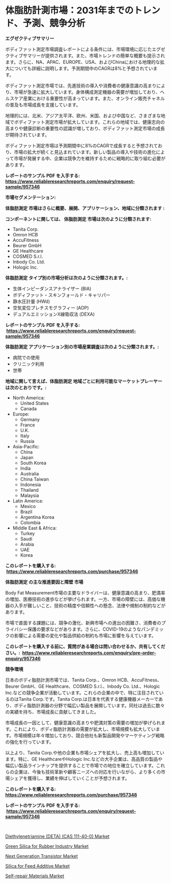 <p><h1>体脂肪計測市場：2031年までのトレンド、予測、競争分析</h1></p><p><strong>エグゼクティブサマリー</strong></p>
<p><p>ボディファット測定市場調査レポートによる条件には、市場環境に応じたエグゼクティブサマリーが提供されます。また、市場トレンドの簡単な概要も提示されます。さらに、NA、APAC、EUROPE、USA、およびChinaにおける地理的な拡大についても詳細に説明します。予測期間中のCAGRは8%と予想されています。</p><p>ボディファット測定市場では、先進技術の導入や消費者の健康意識の高まりにより、市場が急速に拡大しています。身体構成測定機器の需要が増加しており、ヘルスケア産業における重要性が高まっています。また、オンライン販売チャネルの普及も市場成長を支援しています。</p><p>地理的には、北米、アジア太平洋、欧州、米国、および中国など、さまざまな地域でボディファット測定市場が拡大しています。これらの地域では、健康志向の高まりや健康診断の重要性の認識が増しており、ボディファット測定市場の成長が期待されています。</p><p>ボディファット測定市場は予測期間中に8%のCAGRで成長すると予想されており、市場の拡大が続くと見込まれています。新しい製品の導入や技術の進化によって市場が発展する中、企業は競争力を維持するために戦略的に取り組む必要があります。</p></p>
<p><strong>レポートのサンプル PDF を入手する: <a href="https://www.reliableresearchreports.com/enquiry/request-sample/957346">https://www.reliableresearchreports.com/enquiry/request-sample/957346</a></strong></p>
<p><strong>市場セグメンテーション:</strong></p>
<p><strong> 体脂肪測定 市場はさらに概要、展開、アプリケーション、地域に分類されます :</strong></p>
<p><strong>コンポーネントに関しては、 体脂肪測定 市場は次のように分類されます: &nbsp;</strong></p>
<p><ul><li>Tanita Corp.</li><li>Omron HCB</li><li>AccuFitness</li><li>Beurer GmbH</li><li>GE Healthcare</li><li>COSMED S.r.l.</li><li>Inbody Co. Ltd.</li><li>Hologic Inc.</li></ul></p>
<p><strong> 体脂肪測定 タイプ別の市場分析は次のように分類されます。:</strong></p>
<p><ul><li>生体インピーダンスアナライザー (BIA)</li><li>ボディファット・スキンフォールド・キャリパー</li><li>静水圧計量 (HWd)</li><li>空気変位プレチスモグラフィー (ADP)</li><li>デュアルエミッションX線吸収法 (DEXA)</li></ul></p>
<p><strong>レポートのサンプル PDF を入手する: &nbsp;<a href="https://www.reliableresearchreports.com/enquiry/request-sample/957346">https://www.reliableresearchreports.com/enquiry/request-sample/957346</a></strong></p>
<p><strong> 体脂肪測定 アプリケーション別の市場産業調査は次のように分類されます。:</strong></p>
<p><ul><li>病院での使用</li><li>クリニック利用</li><li>世帯</li></ul></p>
<p><strong>地域に関して言えば、体脂肪測定 地域ごとに利用可能なマーケットプレーヤーは次のとおりです。:</strong></p>
<p><ul>
    <li>
        North America:
        <ul>
            <li>United States</li>
            <li>Canada</li>
        </ul>
    </li>
    <li>
        Europe:
        <ul>
            <li>Germany</li>
            <li>France</li>
            <li>U.K.</li>
            <li>Italy</li>
            <li>Russia</li>
        </ul>
    </li>
    <li>
        Asia-Pacific:
        <ul>
            <li>China</li>
            <li>Japan</li>
            <li>South Korea</li>
            <li>India</li>
            <li>Australia</li>
            <li>China Taiwan</li>
            <li>Indonesia</li>
            <li>Thailand</li>
            <li>Malaysia</li>
        </ul>
    </li>
    <li>
        Latin America:
        <ul>
            <li>Mexico</li>
            <li>Brazil</li>
            <li>Argentina Korea</li>
            <li>Colombia</li>
        </ul>
    </li>
    <li>
        Middle East & Africa:
        <ul>
            <li>Turkey</li>
            <li>Saudi</li>
            <li>Arabia</li>
            <li>UAE</li>
            <li>Korea</li>
        </ul>
    </li>
    </ul></p>
<p><strong>このレポートを購入する: &nbsp;<a href="https://www.reliableresearchreports.com/purchase/957346">https://www.reliableresearchreports.com/purchase/957346</a></strong></p>
<p><strong>体脂肪測定 の主な推進要因と障壁 市場</strong></p>
<p><p>Body Fat Measurement市場の主要なドライバーは、健康意識の高まり、肥満率の増加、医療技術の進歩などが挙げられます。一方、市場の障壁には、高価な機器の入手が難しいこと、技術の精度や信頼性への懸念、法律や規制の制約などがあります。</p><p>市場で直面する課題には、競争の激化、新興市場への進出の困難さ、消費者のプライバシー保護の要求などがあります。さらに、COVID-19のようなパンデミックの影響による需要の変化や製品供給の制約も市場に影響を与えています。</p></p>
<p><strong>このレポートを購入する前に、質問がある場合は問い合わせるか、共有してください。:&nbsp; <a href="https://www.reliableresearchreports.com/enquiry/pre-order-enquiry/957346">https://www.reliableresearchreports.com/enquiry/pre-order-enquiry/957346</a></strong></p>
<p><strong>競争環境</strong></p>
<p><p>日本のボディ脂肪計測市場では、Tanita Corp.、Omron HCB、AccuFitness、Beurer GmbH、GE Healthcare、COSMED S.r.l.、Inbody Co. Ltd.、Hologic Inc.などの競争企業が活動しています。これらの企業の中で、特に注目されているのはTanita Corp.です。Tanita Corp.は日本を代表する健康機器メーカーであり、ボディ脂肪計測器の分野で幅広い製品を展開しています。同社は過去に数々の実績を持ち、市場成長に貢献してきました。</p><p>市場成長の一因として、健康意識の高まりや肥満対策の需要の増加が挙げられます。これにより、ボディ脂肪計測器の需要が拡大し、市場規模も拡大しています。市場規模は年々増加しており、競合他社も新製品開発やマーケティング戦略の強化を行っています。</p><p>以上より、Tanita Corp.や他の企業も市場シェアを拡大し、売上高も増加しています。特に、GE HealthcareやHologic Inc.などの大手企業は、高品質の製品や幅広い製品ラインナップを提供することで市場での地位を確立しています。これらの企業は、今後も技術革新や顧客ニーズへの対応を行いながら、より多くの市場シェアを獲得し、業績を伸ばしていくことが予想されます。</p></p>
<p><strong>このレポートを購入する: &nbsp; <a href="https://www.reliableresearchreports.com/purchase/957346">https://www.reliableresearchreports.com/purchase/957346</a></strong></p>
<p><strong>レポートのサンプル PDF を入手する: &nbsp;<a href="https://www.reliableresearchreports.com/enquiry/request-sample/957346">https://www.reliableresearchreports.com/enquiry/request-sample/957346</a></strong><strong></strong></p>
<p>&nbsp;</p>
<p><p><a href="https://shimmer-gardenia-37a.notion.site/Diethylenetriamine-DETA-CAS-111-40-0-Market-Share-Market-New-Trends-Analysis-Report-By-Type-B-22f8d4a38c67414bb418f3e1da92cbdf">Diethylenetriamine (DETA) (CAS 111-40-0) Market</a></p><p><a href="https://view.publitas.com/reportprime-1/insights-into-green-silica-for-rubber-industry-market-size-analysing-market-share-trends-and-growth-from-2024-to-2031/">Green Silica for Rubber Industry Market</a></p><p><a href="https://github.com/Sherrillcrooksxa8i18ucf2m/Market-Research-Report-List-1/blob/main/next-generation-transistor-market.md">Next Generation Transistor Market</a></p><p><a href="https://view.publitas.com/reportprime-1/silica-for-feed-additive-market-size-market-trends-and-growth-outlook-forecasted-for-period-from-2024-to-2031/">Silica for Feed Additive Market</a></p><p><a href="https://unruly-ladybug-44b.notion.site/Decoding-the-Self-repair-Materials-Market-A-Deep-Dive-into-the-Latest-Market-Trends-Market-Segment-a090a3f4f31940bb9b55c119dd2ceb08">Self-repair Materials Market</a></p></p>